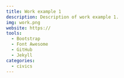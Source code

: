 ```yaml
---
title: Work example 1
description: Description of work example 1.
img: work.png
website: https://
tools:
  - Bootstrap
  - Font Awesome
  - GitHub
  - Jekyll
categories:
  - civics
---
```


